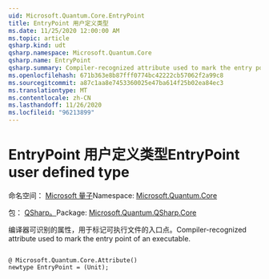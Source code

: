 ```yaml
---
uid: Microsoft.Quantum.Core.EntryPoint
title: EntryPoint 用户定义类型
ms.date: 11/25/2020 12:00:00 AM
ms.topic: article
qsharp.kind: udt
qsharp.namespace: Microsoft.Quantum.Core
qsharp.name: EntryPoint
qsharp.summary: Compiler-recognized attribute used to mark the entry point of an executable.
ms.openlocfilehash: 671b363e8b87fff0774bc42222cb57062f2a99c8
ms.sourcegitcommit: a87c1aa8e7453360025e47ba614f25b02ea84ec3
ms.translationtype: MT
ms.contentlocale: zh-CN
ms.lasthandoff: 11/26/2020
ms.locfileid: "96213899"
---
```

# <a name="entrypoint-user-defined-type"></a><span data-ttu-id="76ed7-102">EntryPoint 用户定义类型</span><span class="sxs-lookup"><span data-stu-id="76ed7-102">EntryPoint user defined type</span></span>

<span data-ttu-id="76ed7-103">命名空间： [Microsoft 量子](xref:Microsoft.Quantum.Core)</span><span class="sxs-lookup"><span data-stu-id="76ed7-103">Namespace: [Microsoft.Quantum.Core](xref:Microsoft.Quantum.Core)</span></span>

<span data-ttu-id="76ed7-104">包： [QSharp。](https://nuget.org/packages/Microsoft.Quantum.QSharp.Core)</span><span class="sxs-lookup"><span data-stu-id="76ed7-104">Package: [Microsoft.Quantum.QSharp.Core](https://nuget.org/packages/Microsoft.Quantum.QSharp.Core)</span></span>


<span data-ttu-id="76ed7-105">编译器可识别的属性，用于标记可执行文件的入口点。</span><span class="sxs-lookup"><span data-stu-id="76ed7-105">Compiler-recognized attribute used to mark the entry point of an executable.</span></span>

```qsharp

@ Microsoft.Quantum.Core.Attribute()
newtype EntryPoint = (Unit);
```

